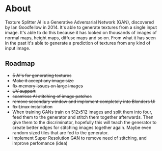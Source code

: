 # About

Texture Splitter AI is a Generative Adversarial Network (GAN), discovered
by Ian Goodfellow in 2014. It's able to generate textures from a single input
image. It's able to do this because it has looked on thousands of images of
normal maps, height maps, diffuse maps and so on. From what it has seen in the
past it's able to generate a prediction of textures from any kind of input image.

## Roadmap

+ <del> 5 AI's for generating textures <del>
+ <del> Make it accept any image size <del>
+ <del> fix memory issues on large images <del>
+ <del> UV support <del>
+ <del> seamless AI stitching of image patches <del>
+ <del> remove secondary window and implement completely into Blenders UI <del>
+ <del> fix Linux installation <del>
+ When training GANs train on 512x512 images and split them into four,
feed them to the generator and stitch them together afterwards. Then give them to the discriminator,
hopefully this will teach the generator to create better edges for stitching images together again.
Maybe even random sized tiles that are fed to the generator.
+ implement Super Resolution GAN to remove need of stitching, and improve perfomance (idea)
